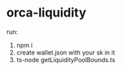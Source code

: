 # orca-liquidity
run:
1. npm i
2. create wallet.json with your sk in it
3. ts-node getLiquidityPoolBounds.ts